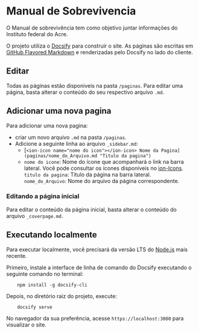 # Manual de Sobrevivencia

O Manual de sobrevivência tem como objetivo juntar informações do Instituto federal do Acre.

O projeto utiliza o [Docsify](https://github.com/docsifyjs/docsify) para construir o site. As páginas são escritas em [GitHub Flavored Markdown](https://guides.github.com/features/mastering-markdown/) e renderizadas pelo Docsify no lado do cliente.

## Editar

Todas as páginas estão disponíveis na pasta `/paginas`. Para editar uma página, basta alterar o conteúdo do seu respectivo arquivo `.md`.

## Adicionar uma nova pagina
Para adicionar uma nova pagina: 
- criar um novo arquivo `.md` na pasta `/paginas`.
- Adicione a seguinte linha ao arquivo `_sidebar.md`:
   * [`<ion-icon name="nome do icon"></ion-icon> Nome da Pagina](paginas/nome_do_Arquivo.md "Titulo da pagina")`
   - `nome do icone`: Nome do ícone que acompanhará o link na barra lateral. Você pode consultar os ícones disponíveis no [ion-Icons](https://ionic.io/ionicons).
   `titulo da pagina`: Título da página na barra lateral.  
   `nome_do_Arquivo`: Nome do arquivo da página correspondente.  

### Editando a página inicial

Para editar o conteúdo da página inicial, basta alterar o conteúdo do arquivo `_coverpage.md`.

## Executando localmente

Para executar localmente, você precisará da versão LTS do [Node.js](https://nodejs.org) mais recente.

Primeiro, instale a interface de linha de comando do Docsify executando o seguinte comando no terminal:

        npm install -g docsify-cli

Depois, no diretório raiz do projeto, execute:

        docsify serve

No navegador da sua preferência, acesse `https://localhost:3000` para visualizar o site.

